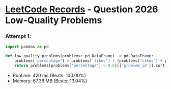 # [LeetCode Records](../../README.md) - Question 2026 Low-Quality Problems

### Attempt 1: 
```py
import pandas as pd

def low_quality_problems(problems: pd.DataFrame) -> pd.DataFrame:
    problems['percentage'] = problems['likes'] / (problems['likes'] + problems['dislikes'])
    return problems[problems['percentage'] < 0.6][['problem_id']].sort_values('problem_id')
```
- Runtime: 420 ms (Beats: 100.00%)
- Memory: 67.36 MB (Beats: 13.04%)

<br>

